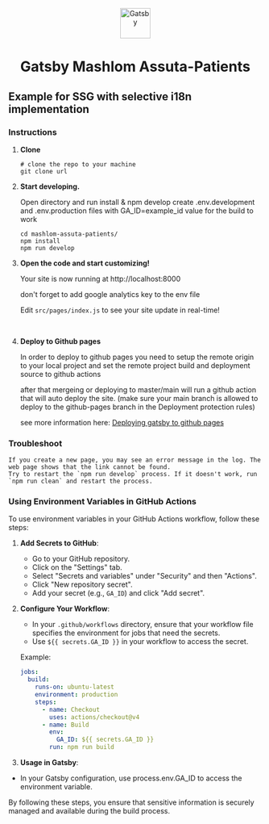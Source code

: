 <p align="center">
  <a href="https://www.gatsbyjs.com/?utm_source=starter&utm_medium=readme&utm_campaign=minimal-starter">
    <img alt="Gatsby" src="https://www.gatsbyjs.com/Gatsby-Monogram.svg" width="60" />
  </a>
</p>
<h1 align="center">
  Gatsby Mashlom Assuta-Patients
</h1>

## Example for SSG with selective i18n implementation

### Instructions

1.  **Clone**


    ```shell
    # clone the repo to your machine
    git clone url
    ```

2.  **Start developing.**

    Open directory and run install & npm develop
    create .env.development and .env.production files with GA_ID=example_id value for the build to work

    ```shell
    cd mashlom-assuta-patients/
    npm install
    npm run develop
    ```

3.  **Open the code and start customizing!**

    Your site is now running at http://localhost:8000  
    
    don't forget to add google analytics key to the env file

    Edit `src/pages/index.js` to see your site update in real-time!
</br>

4.  **Deploy to Github pages**

    In order to deploy to github pages you need to setup the remote origin to your local project and set the remote project build and deployment source to github actions

    after that mergeing or deploying to master/main will run a github action that will auto deploy the site. (make sure your main branch is allowed to deploy to the github-pages branch in the Deployment protection rules)

    see more information here: [Deploying gatsby to github pages](https://dev.to/arnonate/deploying-gatsby-to-github-pages-3af5)

### Troubleshoot

    If you create a new page, you may see an error message in the log. The web page shows that the link cannot be found.
    Try to restart the `npm run develop` process. If it doesn't work, run `npm run clean` and restart the process.

### Using Environment Variables in GitHub Actions

To use environment variables in your GitHub Actions workflow, follow these steps:

1. **Add Secrets to GitHub**:
   - Go to your GitHub repository.
   - Click on the "Settings" tab.
   - Select "Secrets and variables" under "Security" and then "Actions".
   - Click "New repository secret".
   - Add your secret (e.g., `GA_ID`) and click "Add secret".

2. **Configure Your Workflow**:
   - In your `.github/workflows` directory, ensure that your workflow file specifies the environment for jobs that need the secrets.
   - Use `${{ secrets.GA_ID }}` in your workflow to access the secret.

   Example:
   ```yaml
   jobs:
     build:
       runs-on: ubuntu-latest
       environment: production
       steps:
         - name: Checkout
           uses: actions/checkout@v4
         - name: Build
           env:
             GA_ID: ${{ secrets.GA_ID }}
           run: npm run build

3. **Usage in Gatsby**:
  - In your Gatsby configuration, use process.env.GA_ID to access the environment variable.

By following these steps, you ensure that sensitive information is securely managed and available during the build process.